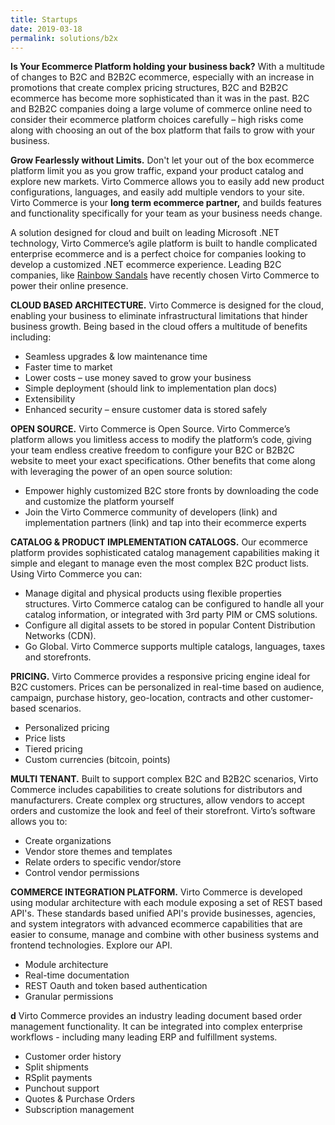 ```yaml
---
title: Startups
date: 2019-03-18
permalink: solutions/b2x
---
```

<div class="main">
    <div class="features-page">
        <div class="section section--gray section--bg">
            <div class="section__inner container">
                <p class="section__descr">
                    <strong>Is Your Ecommerce Platform holding your business back?</strong> With a multitude of changes to B2C and B2B2C ecommerce, especially with an increase in
                    promotions that create complex pricing structures, B2C and B2B2C ecommerce has become more sophisticated than it was in the past. B2C and B2B2C companies doing a
                    large volume of commerce online need to consider their ecommerce platform choices carefully – high risks come along with choosing an out of the box platform that
                    fails to grow with your business.
                </p>
                <p class="section__descr">
                    <strong>Grow Fearlessly without Limits.</strong> Don't let your out of the box ecommerce platform limit you as you grow traffic, expand your product catalog and
                    explore new markets. Virto Commerce allows you to easily add new product configurations, languages, and easily add multiple vendors to your site. Virto Commerce
                    is your <strong>long term ecommerce partner,</strong> and builds features and functionality specifically for your team as your business needs change.
                </p>
                <p class="section__descr">
                    A solution designed for cloud and built on leading Microsoft .NET technology, Virto Commerce’s agile platform is built to handle complicated enterprise ecommerce
                    and is a perfect choice for companies looking to develop a customized .NET ecommerce experience. Leading B2C companies, like
                    <a href="/blog/rainbow-sandals-selects-virto-commerce-platform-for-digital-commerce">Rainbow Sandals</a> have recently chosen Virto Commerce to power their online presence. 
                </p>
            </div>
        </div>
        <div class="section">
            <div class="section__inner container">
                <p class="section__descr">
                    <strong>CLOUD BASED ARCHITECTURE.</strong> Virto Commerce is designed for the cloud, enabling your business to eliminate infrastructural limitations that hinder
                    business growth. Being based in the cloud offers a multitude of benefits including:
                    <ul>
                        <li>Seamless upgrades & low maintenance time</li>
                        <li>Faster time to market</li>
                        <li>Lower costs – use money saved to grow your business</li>
                        <li>Simple deployment (should link to implementation plan docs)</li>
                        <li>Extensibility</li>
                        <li>Enhanced security – ensure customer data is stored safely</li>
                    </ul>
                </p>
            </div>
        </div>
        <div class="section section--gray section--bg">
            <div class="section__inner container">
                <p class="section__descr">
                    <strong>OPEN SOURCE.</strong> Virto Commerce is Open Source. Virto Commerce’s platform allows you limitless access to modify the platform’s code, giving your team
                    endless creative freedom to configure your B2C or B2B2C website to meet your exact specifications. Other benefits that come along with leveraging the power of an
                    open source solution:
                    <ul>
                        <li>Empower highly customized B2C store fronts by downloading the code and customize the platform yourself</li>
                        <li>Join the Virto Commerce community of developers (link) and implementation partners (link) and tap into their ecommerce experts</li>
                    </ul>
                </p>
            </div>
        </div>
        <div class="section">
            <div class="section__inner container">
                <p class="section__descr">
                    <strong>CATALOG & PRODUCT IMPLEMENTATION CATALOGS.</strong> Our ecommerce platform provides sophisticated catalog management capabilities making it simple and
                    elegant to manage even the most complex B2C product lists. Using Virto Commerce you can:
                    <ul>
                        <li>
                            Manage digital and physical products using flexible properties structures. Virto Commerce catalog can be configured to handle all your catalog information,
                            or integrated with 3rd party PIM or CMS solutions.
                        </li>
                        <li>Configure all digital assets to be stored in popular Content Distribution Networks (CDN).</li>
                        <li>Go Global. Virto Commerce supports multiple catalogs, languages, taxes and storefronts.</li>
                    </ul>
                </p>
            </div>
        </div>
        <div class="section section--gray section--bg">
            <div class="section__inner container">
                <p class="section__descr">
                    <strong>PRICING.</strong> Virto Commerce provides a responsive pricing engine ideal for B2C customers. Prices can be personalized in real-time based on audience,
                    campaign, purchase history, geo-location, contracts and other customer-based scenarios.
                    <ul>
                        <li>Personalized pricing</li>
                        <li>Price lists</li>
                        <li>Tiered pricing</li>
                        <li>Custom currencies (bitcoin, points)</li>
                    </ul>
                </p>
            </div>
        </div>
        <div class="section">
            <div class="section__inner container">
                <p class="section__descr">
                    <strong>MULTI TENANT.</strong> Built to support complex B2C and B2B2C scenarios, Virto Commerce includes capabilities to create solutions for distributors and
                    manufacturers. Create complex org structures, allow vendors to accept orders and customize the look and feel of their storefront. Virto’s software allows you to:
                    <ul>
                        <li>Create organizations</li>
                        <li>Vendor store themes and templates</li>
                        <li>Relate orders to specific vendor/store</li>
                        <li>Control vendor permissions</li>
                    </ul>
                </p>
            </div>
        </div>
        <div class="section section--gray section--bg">
            <div class="section__inner container">
                <p class="section__descr">
                    <strong>COMMERCE INTEGRATION PLATFORM.</strong> Virto Commerce is developed using modular architecture with each module exposing a set of REST based API's.
                    These standards based unified API's provide businesses, agencies, and system integrators with advanced ecommerce capabilities that are easier to consume, manage
                    and combine with other business systems and frontend technologies. Explore our API.
                    <ul>
                        <li>Module architecture</li>
                        <li>Real-time documentation</li>
                        <li>REST Oauth and token based authentication</li>
                        <li>Granular permissions</li>
                    </ul>
                </p>
            </div>
        </div>
        <div class="section">
            <div class="section__inner container">
                <p class="section__descr">
                    <strong>d</strong> Virto Commerce provides an industry leading document based order management functionality. It can be integrated into complex enterprise
                    workflows - including many leading ERP and fulfillment systems.
                    <ul>
                        <li>Customer order history</li>
                        <li>Split shipments</li>
                        <li>RSplit payments</li>
                        <li>Punchout support</li>
                        <li>Quotes & Purchase Orders</li>
                        <li>Subscription management</li>
                    </ul>
                </p>
            </div>
        </div>
    </div>
</div>
